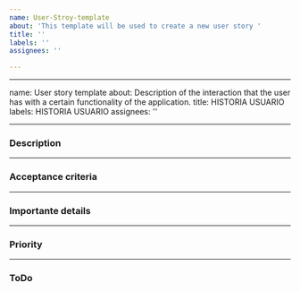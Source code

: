 ```yaml
---
name: User-Stroy-template
about: 'This template will be used to create a new user story '
title: ''
labels: ''
assignees: ''

---
```


---
name: User story template
about: Description of the interaction that the user has with a certain functionality
  of the application.
title: HISTORIA USUARIO
labels: HISTORIA USUARIO
assignees: ''

---

### Description 

---
### Acceptance criteria 


---

### Importante details 


---

### Priority

---

### ToDo
